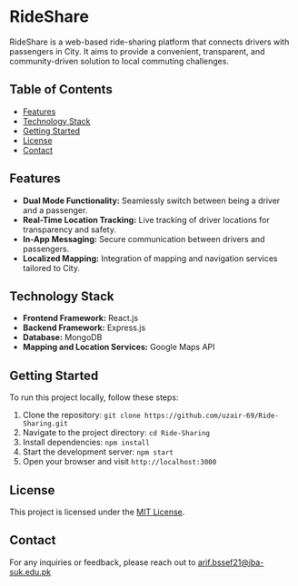 # RideShare

RideShare is a web-based ride-sharing platform that connects drivers with passengers in City. It aims to provide a convenient, transparent, and community-driven solution to local commuting challenges.

## Table of Contents
- [Features](#features)
- [Technology Stack](#technology-stack)
- [Getting Started](#getting-started)
- [License](#license)
- [Contact](#contact)

## Features

- **Dual Mode Functionality:** Seamlessly switch between being a driver and a passenger.
- **Real-Time Location Tracking:** Live tracking of driver locations for transparency and safety.
- **In-App Messaging:** Secure communication between drivers and passengers.
- **Localized Mapping:** Integration of mapping and navigation services tailored to City.

## Technology Stack

- **Frontend Framework:** React.js
- **Backend Framework:** Express.js
- **Database:** MongoDB
- **Mapping and Location Services:**  Google Maps API 

## Getting Started

To run this project locally, follow these steps:

1. Clone the repository: `git clone https://github.com/uzair-69/Ride-Sharing.git`
2. Navigate to the project directory: `cd Ride-Sharing`
3. Install dependencies: `npm install`
4. Start the development server: `npm start`
5. Open your browser and visit `http://localhost:3000`

## License

This project is licensed under the [MIT License](LICENSE.md).

## Contact

For any inquiries or feedback, please reach out to arif.bssef21@iba-suk.edu.pk

